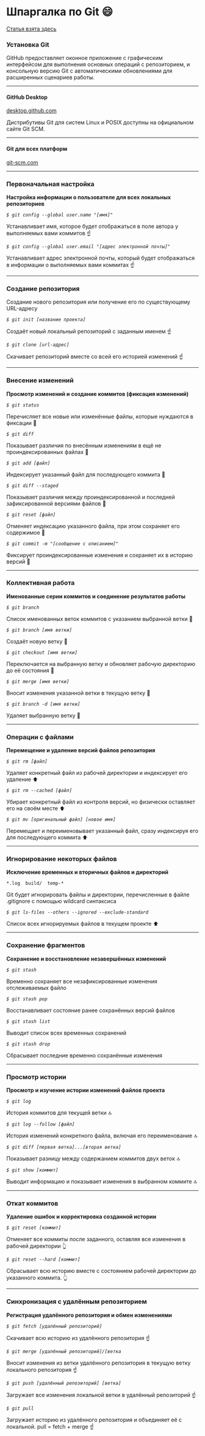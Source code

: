 # Шпаргалка по Git :smile:

[Статья взята здесь](https://training.github.com/downloads/ru/github-git-cheat-sheet/)

### Установка Git

GitHub предоставляет оконное приложение с графическим интерфейсом для выполнения основных операций с репозиторием, и консольную версию Git с автоматическими обновлениями для расширенных сценариев работы.

___

#### GitHub Desktop

[desktop.github.com](https://desktop.github.com/)

Дистрибутивы Git для систем Linux и POSIX доступны на официальном сайте Git SCM.

___

#### Git для всех платформ

[git-scm.com](git-scm.com)

___

### Первоначальная настройка

__Настройка информации о пользователе для всех локальных репозиториев__

_`$ git config --global user.name "[имя]"`_

Устанавливает имя, которое будет отображаться в поле автора у выполняемых вами коммитов :point_up:

_`$ git config --global user.email "[адрес электронной почты]"`_

Устанавливает адрес электронной почты, который будет отображаться в информации о выполняемых вами коммитах :point_up:

___

### Создание репозитория
 
Создание нового репозитория или получение его по существующему URL-адресу

_`$ git init [название проекта]`_

Создаёт новый локальный репозиторий с заданным именем :point_up:

_`$ git clone [url-адрес]`_

Скачивает репозиторий вместе со всей его историей изменений :point_up:

___

### Внесение изменений

__Просмотр изменений и создание коммитов (фиксация изменений)__

_`$ git status`_

Перечисляет все новые или изменённые файлы, которые нуждаются в фиксации :arrow_up_small:

_`$ git diff`_

Показывает различия по внесённым изменениям в ещё не проиндексированных файлах :arrow_up_small:

_`$ git add [файл]`_

Индексирует указанный файл для последующего коммита :arrow_up_small:

_`$ git diff --staged`_

Показывает различия между проиндексированной и последней зафиксированной версиями файлов :arrow_up_small:

_`$ git reset [файл]`_

Отменяет индексацию указанного файла, при этом сохраняет его содержимое :arrow_up_small:

_`$ git commit -m "[сообщение с описанием]"`_

Фиксирует проиндексированные изменения и сохраняет их в историю версий :arrow_up_small:

___

### Коллективная работа

__Именованные серии коммитов и соединение результатов работы__

_`$ git branch`_

Список именованных веток коммитов с указанием выбранной ветки :small_red_triangle:

_`$ git branch [имя ветки]`_

Создаёт новую ветку :small_red_triangle:

_`$ git checkout [имя ветки]`_

Переключается на выбранную ветку и обновляет рабочую директорию до её состояния :small_red_triangle:

_`$ git merge [имя ветки]`_

Вносит изменения указанной ветки в текущую ветку :small_red_triangle:

_`$ git branch -d [имя ветки]`_

Удаляет выбранную ветку :small_red_triangle:

___

### Операции с файлами

__Перемещение и удаление версий файлов репозитория__

_`$ git rm [файл]`_

Удаляет конкретный файл из рабочей директории и индексирует его удаление :arrow_up:

_`$ git rm --cached [файл]`_

Убирает конкретный файл из контроля версий, но физически оставляет его на своём месте :arrow_up:

_`$ git mv [оригинальный файл] [новое имя]`_

Перемещает и переименовывает указанный файл, сразу индексируя его для последующего коммита :arrow_up:

___

### Игнорирование некоторых файлов

__Исключение временных и вторичных файлов и директорий__

`*.log  build/  temp-*`

Git будет игнорировать файлы и директории, перечисленные в файле .gitignore с помощью wildcard синтаксиса

_`$ git ls-files --others --ignored --exclude-standard`_

Список всех игнорируемых файлов в текущем проекте :arrow_up:

___

### Сохранение фрагментов

__Сохранение и восстановление незавершённых изменений__

_`$ git stash`_

Временно сохраняет все незафиксированные изменения отслеживаемых файло

_`$ git stash pop`_

Восстанавливает состояние ранее сохранённых версий файлов

_`$ git stash list`_

Выводит список всех временных сохранений

_`$ git stash drop`_

Сбрасывает последние временно сохранённыe изменения

___

### Просмотр истории

__Просмотр и изучение истории изменений файлов проекта__

_`$ git log`_

История коммитов для текущей ветки :top:

_`$ git log --follow [файл]`_

История изменений конкретного файла, включая его переименование :top:

_`$ git diff [первая ветка]...[вторая ветка]`_

Показывает разницу между содержанием коммитов двух веток :top:

_`$ git show [коммит]`_

Выводит информацию и показывает изменения в выбранном коммите :top:

___

### Откат коммитов

__Удаление ошибок и корректировка созданной истории__

_`$ git reset [коммит]`_

Отменяет все коммиты после заданного, оставляя все изменения в рабочей директории :point_up_2:

_`$ git reset --hard [коммит]`_

Сбрасывает всю историю вместе с состоянием рабочей директории до указанного коммита. :point_up_2:

___

### Синхронизация с удалённым репозиторием

__Регистрация удалённого репозитория и обмен изменениями__

_`$ git fetch [удалённый репозиторий]`_

Скачивает всю историю из удалённого репозитория :point_up:

_`$ git merge [удалённый репозиторий]/[ветка`_

Вносит изменения из ветки удалённого репозитория в текущую ветку  локального репозитория :point_up:

_`$ git push [удалённый репозиторий] [ветка]`_

Загружает все изменения локальной ветки в удалённый репозиторий :point_up:

_`$ git pull`_

Загружает историю из удалённого репозитория и объединяет её с локальной. pull = fetch + merge :point_up: